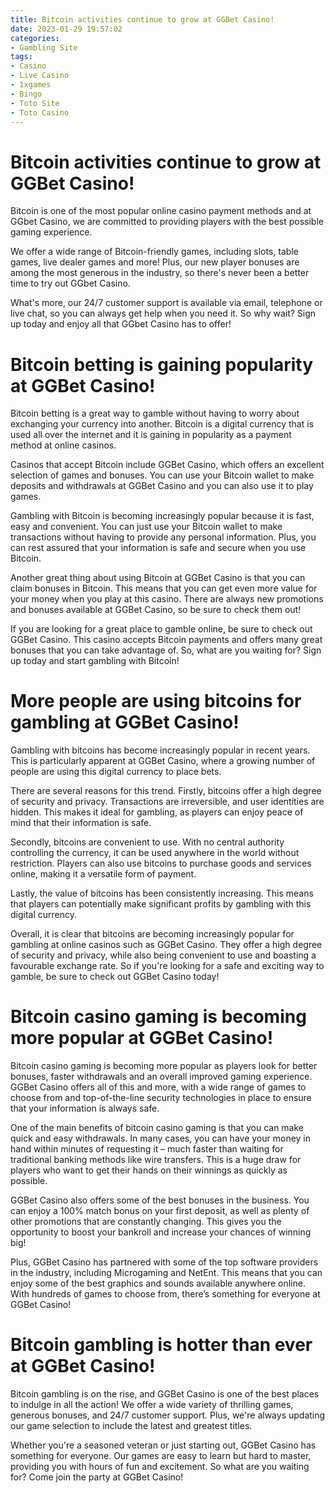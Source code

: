 ```yaml
---
title: Bitcoin activities continue to grow at GGBet Casino!
date: 2023-01-29 19:57:02
categories:
- Gambling Site
tags:
- Casino
- Live Casino
- 1xgames
- Bingo
- Toto Site
- Toto Casino
---
```



#  Bitcoin activities continue to grow at GGBet Casino!

Bitcoin is one of the most popular online casino payment methods and at GGbet Casino, we are committed to providing players with the best possible gaming experience.

We offer a wide range of Bitcoin-friendly games, including slots, table games, live dealer games and more! Plus, our new player bonuses are among the most generous in the industry, so there's never been a better time to try out GGbet Casino.

What's more, our 24/7 customer support is available via email, telephone or live chat, so you can always get help when you need it. So why wait? Sign up today and enjoy all that GGbet Casino has to offer!

#  Bitcoin betting is gaining popularity at GGBet Casino!

Bitcoin betting is a great way to gamble without having to worry about exchanging your currency into another. Bitcoin is a digital currency that is used all over the internet and it is gaining in popularity as a payment method at online casinos.

Casinos that accept Bitcoin include GGBet Casino, which offers an excellent selection of games and bonuses. You can use your Bitcoin wallet to make deposits and withdrawals at GGBet Casino and you can also use it to play games.

Gambling with Bitcoin is becoming increasingly popular because it is fast, easy and convenient. You can just use your Bitcoin wallet to make transactions without having to provide any personal information. Plus, you can rest assured that your information is safe and secure when you use Bitcoin.

Another great thing about using Bitcoin at GGBet Casino is that you can claim bonuses in Bitcoin. This means that you can get even more value for your money when you play at this casino. There are always new promotions and bonuses available at GGBet Casino, so be sure to check them out!

If you are looking for a great place to gamble online, be sure to check out GGBet Casino. This casino accepts Bitcoin payments and offers many great bonuses that you can take advantage of. So, what are you waiting for? Sign up today and start gambling with Bitcoin!

#  More people are using bitcoins for gambling at GGBet Casino!

Gambling with bitcoins has become increasingly popular in recent years. This is particularly apparent at GGBet Casino, where a growing number of people are using this digital currency to place bets.

There are several reasons for this trend. Firstly, bitcoins offer a high degree of security and privacy. Transactions are irreversible, and user identities are hidden. This makes it ideal for gambling, as players can enjoy peace of mind that their information is safe.

Secondly, bitcoins are convenient to use. With no central authority controlling the currency, it can be used anywhere in the world without restriction. Players can also use bitcoins to purchase goods and services online, making it a versatile form of payment.

Lastly, the value of bitcoins has been consistently increasing. This means that players can potentially make significant profits by gambling with this digital currency.

Overall, it is clear that bitcoins are becoming increasingly popular for gambling at online casinos such as GGBet Casino. They offer a high degree of security and privacy, while also being convenient to use and boasting a favourable exchange rate. So if you're looking for a safe and exciting way to gamble, be sure to check out GGBet Casino today!

#  Bitcoin casino gaming is becoming more popular at GGBet Casino!

Bitcoin casino gaming is becoming more popular as players look for better bonuses, faster withdrawals and an overall improved gaming experience. GGBet Casino offers all of this and more, with a wide range of games to choose from and top-of-the-line security technologies in place to ensure that your information is always safe.

One of the main benefits of bitcoin casino gaming is that you can make quick and easy withdrawals. In many cases, you can have your money in hand within minutes of requesting it – much faster than waiting for traditional banking methods like wire transfers. This is a huge draw for players who want to get their hands on their winnings as quickly as possible.

GGBet Casino also offers some of the best bonuses in the business. You can enjoy a 100% match bonus on your first deposit, as well as plenty of other promotions that are constantly changing. This gives you the opportunity to boost your bankroll and increase your chances of winning big!

Plus, GGBet Casino has partnered with some of the top software providers in the industry, including Microgaming and NetEnt. This means that you can enjoy some of the best graphics and sounds available anywhere online. With hundreds of games to choose from, there’s something for everyone at GGBet Casino!

#  Bitcoin gambling is hotter than ever at GGBet Casino!

Bitcoin gambling is on the rise, and GGBet Casino is one of the best places to indulge in all the action! We offer a wide variety of thrilling games, generous bonuses, and 24/7 customer support. Plus, we're always updating our game selection to include the latest and greatest titles.

Whether you're a seasoned veteran or just starting out, GGBet Casino has something for everyone. Our games are easy to learn but hard to master, providing you with hours of fun and excitement. So what are you waiting for? Come join the party at GGBet Casino!